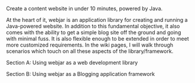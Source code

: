 Create a content website in under 10 minutes, powered by Java.

At the heart of it, webjar is an application library for creating and running a Java-powered website. 
In addition to this fundamental objective, it also comes with the ability to get a simple blog site off the ground and going with minimal fuss. 
It is also flexible enough to be extended in order to meet more customized requirements. 
In the wiki pages, I will walk through scenarios which touch on all these aspects of the library/framework.

Section A: Using webjar as a web development library

Section B: Using webjar as a Blogging application framework